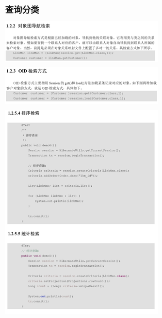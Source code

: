 # 查询分类

![](../../../../.gitbook/assets/image%20%2825%29.png)

![](../../../../.gitbook/assets/image%20%28137%29.png)

![](../../../../.gitbook/assets/image%20%28139%29.png)

## 



